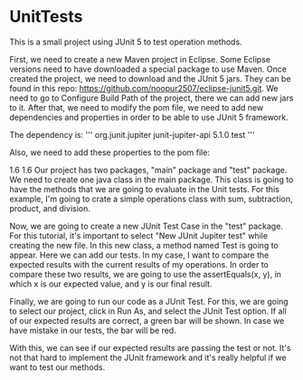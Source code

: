 # UnitTests
This is a small project using JUnit 5 to test operation methods.

First, we need to create a new Maven project in Eclipse. Some Eclipse versions need to have downloaded a special package to use Maven. Once created the project, we need to download and the JUnit 5 jars. They can be found in this repo: https://github.com/noopur2507/eclipse-junit5.git. We need to go to Configure Build Path of the project, there we can add new jars to it. After that, we need to modify the pom file, we need to add new dependencies and properties in order to be able to use JUnit 5 framework.

The dependency is:
'''
<dependency>
<groupId>org.junit.jupiter</groupId>
<artifactId>junit-jupiter-api</artifactId>
<version>5.1.0</version>
<scope>test</scope>
</dependency>
'''

Also, we need to add these properties to the pom file:

<properties>
<maven.compiler.source>1.6</maven.compiler.source>
<maven.compiler.target>1.6</maven.compiler.target>
</properties>
Our project has two packages, "main" package and "test" package. We need to create one java class in the main package. This class is going to have the methods that we are going to evaluate in the Unit tests. For this example, I'm going to crate a simple operations class with sum, subtraction, product, and division.

Now, we are going to create a new JUnit Test Case in the "test" package. For this tutorial, it's important to select "New JUnit Jupiter test" while creating the new file. In this new class, a method named Test is going to appear. Here we can add our tests. In my case, I want to compare the expected results with the current results of my operations. In order to compare these two results, we are going to use the assertEquals(x, y), in which x is our expected value, and y is our final result.

Finally, we are going to run our code as a JUnit Test. For this, we are going to select our project, click in Run As, and select the JUnit Test option. If all of our expected results are correct, a green bar will be shown. In case we have mistake in our tests, the bar will be red. 

With this, we can see if our expected results are passing the test or not. It's not that hard to implement the JUnit framework and it's really helpful if we want to test our methods. 


